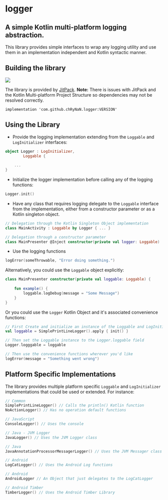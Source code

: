 # logger
## A simple Kotlin multi-platform logging abstraction.

This library provides simple interfaces to wrap any logging utility and use them in an implementation independent and Kotlin syntactic manner.

## Building the library

[![](https://jitpack.io/v/chRyNaN/logger.svg)](https://jitpack.io/#chRyNaN/logger)

The library is provided by [JitPack](https://jitpack.io/#chRyNaN/logger). **Note:** There is issues with JitPack and the Kotlin Multi-platform Project Structure so dependencies may not be resolved correctly.

```
implementation 'com.github.chRyNaN.logger:VERSION'
```

## Using the Library

* Provide the logging implementation extending from the `Loggable` and `LogInitializer` interfaces:
```kotlin
object Logger : LogInitializer,
        Loggable {
    
    ...
}
```

* Initialize the logger implementation before calling any of the logging functions:
```kotlin
Logger.init()
```

* Have any class that requires logging delegate to the `Loggable` interface from the implementation, either from a constructor parameter or as a Kotlin singleton object.
```kotlin
// Delegation through the Kotlin Singleton Object implementation
class MainActivity : Loggable by Logger { ... }
```
```kotlin
// Delegation through a constructor parameter
class MainPresenter @Inject constructor(private val logger: Loggable) : Loggable by logger { ... }
```

* Use the logging functions
```kotlin
logError(someThrowable, "Error doing something.")
```

Alternatively, you could use the `Loggable` object explicitly:
```kotlin
class MainPresenter constructor(private val loggable: Loggable) {
    
    fun example() {
        loggable.logDebug(message = "Some Message")
    }
}
```

Or you could use the `Logger` Kotlin Object and it's associated convenience functions:
```kotlin
// First Create and initialize an instance of the Loggable and LogInitializer interface
val loggable = SimplePrintLineLogger().apply { init() }

// Then set the Loggable instance to the Logger.loggable field
Logger.logggable = loggable

// Then use the convenience functions wherever you'd like
logError(message = "Something went wrong")
```

## Platform Specific Implementations

The library provides multiple platform specific `Loggable` and `LogInitializer` implementations that could be used or extended. For instance:
```kotlin
// Common
SimplePrintLineLogger() // Calls the println() Kotlin function
NoActionLogger() // Has no operation default functions

// JavaScript
ConsoleLogger() // Uses the console

// Java - JVM Logger
JavaLogger() // Uses the JVM Logger class

// Java
JavaAnnotationProcessorMessagerLogger() // Uses the JVM Messager class used in Annotation Processors

// Android 
LogCatLogger() // Uses the Android Log functions

// Android
AndroidLogger // An Object that just delegates to the LogCatLogger

// Android Timber
TimberLogger() // Uses the Android Timber Library
```
